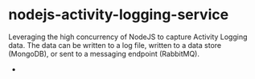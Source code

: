 nodejs-activity-logging-service
===============================
Leveraging the high concurrency of NodeJS to capture Activity Logging data.  The data can be written to a log file, written to a data store (MongoDB), or sent to a messaging endpoint (RabbitMQ).

- 
